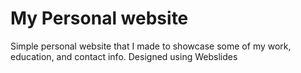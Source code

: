 # My Personal website

Simple personal website that I made to showcase some of my work, education, and contact info.
Designed using Webslides
